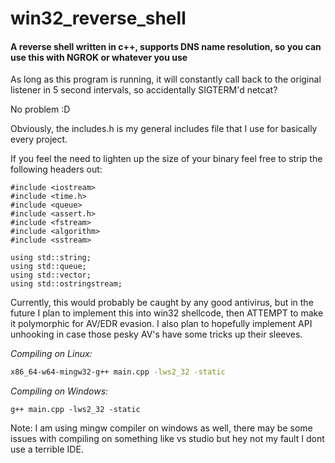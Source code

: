 # win32_reverse_shell
#### A reverse shell written in c++, supports DNS name resolution, so you can use this with NGROK or whatever you use

As long as this program is running, it will constantly call back to the original listener in 5 second intervals, so accidentally SIGTERM'd netcat? 

No problem :D

Obviously, the includes.h is my general includes file that I use for basically every project. 

If you feel the need to lighten up the size of your binary feel free to strip the following headers out:
```
#include <iostream>
#include <time.h>
#include <queue>
#include <assert.h>
#include <fstream>
#include <algorithm>
#include <sstream>

using std::string;
using std::queue;
using std::vector;
using std::ostringstream;
```
Currently, this would probably be caught by any good antivirus, but in the future I plan to implement this into win32 shellcode, then ATTEMPT to make it polymorphic for AV/EDR evasion. I also plan to hopefully implement API unhooking in case those pesky AV's have some tricks up their sleeves.

*Compiling on Linux:*
```bash
x86_64-w64-mingw32-g++ main.cpp -lws2_32 -static
```
*Compiling on Windows:*
```
g++ main.cpp -lws2_32 -static
```
Note: I am using mingw compiler on windows as well, there may be some issues with compiling on something like vs studio but hey not my fault I dont use a terrible IDE.
